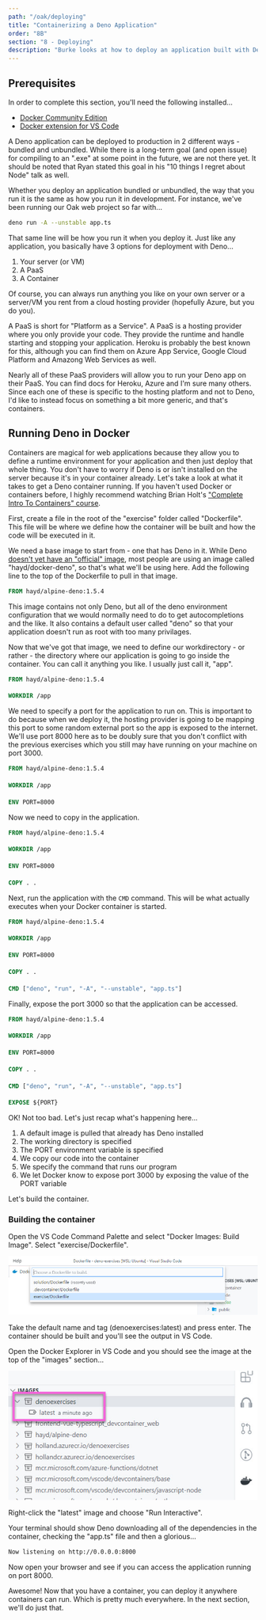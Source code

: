 ```yaml
---
path: "/oak/deploying"
title: "Containerizing a Deno Application"
order: "8B"
section: "8 - Deploying"
description: "Burke looks at how to deploy an application built with Deno"
---
```


## Prerequisites

In order to complete this section, you'll need the following installed...

- [Docker Community Edition](https://docs.docker.com/get-docker/)
- [Docker extension for VS Code](https://marketplace.visualstudio.com/items?itemName=ms-azuretools.vscode-docker&WT.mc_id=devcloud-0000-buhollan)

A Deno application can be deployed to production in 2 different ways - bundled and unbundled. While there is a long-term goal (and open issue) for compiling to an ".exe" at some point in the future, we are not there yet. It should be noted that Ryan stated this goal in his "10 things I regret about Node" talk as well.

Whether you deploy an application bundled or unbundled, the way that you run it is the same as how you run it in development. For instance, we've been running our Oak web project so far with...

```bash
deno run -A --unstable app.ts
```

That same line will be how you run it when you deploy it. Just like any application, you basically have 3 options for deployment with Deno...

1. Your server (or VM)
1. A PaaS
1. A Container

Of course, you can always run anything you like on your own server or a server/VM you rent from a cloud hosting provider (hopefully Azure, but you do you).

A PaaS is short for "Platform as a Service". A PaaS is a hosting provider where you only provide your code. They provide the runtime and handle starting and stopping your application. Heroku is probably the best known for this, although you can find them on Azure App Service, Google Cloud Platform and Amazong Web Services as well.

Nearly all of these PaaS providers will allow you to run your Deno app on their PaaS. You can find docs for Heroku, Azure and I'm sure many others. Since each one of these is specific to the hosting platform and not to Deno, I'd like to instead focus on something a bit more generic, and that's containers.

## Running Deno in Docker

Containers are magical for web applications because they allow you to define a runtime environment for your application and then just deploy that whole thing. You don't have to worry if Deno is or isn't installed on the server because it's in your container already. Let's take a look at what it takes to get a Deno container running. If you haven't used Docker or containers before, I highly recommend watching Brian Holt's ["Complete Intro To Containers" course](https://btholt.github.io/complete-intro-to-containers/intro).

First, create a file in the root of the "exercise" folder called "Dockerfile". This file will be where we define how the container will be built and how the code will be executed in it.

We need a base image to start from - one that has Deno in it. While Deno [doesn't yet have an "official" image](https://github.com/denoland/deno/issues/3356), most people are using an image called "hayd/docker-deno", so that's what we'll be using here. Add the following line to the top of the Dockerfile to pull in that image.

```dockerfile
FROM hayd/alpine-deno:1.5.4
```

This image contains not only Deno, but all of the deno environment configuration that we would normally need to do to get autocompletions and the like. It also contains a default user called "deno" so that your application doesn't run as root with too many privilages.

Now that we've got that image, we need to define our workdirectory - or rather - the directory where our application is going to go inside the container. You can call it anything you like. I usually just call it, "app".

```dockerfile
FROM hayd/alpine-deno:1.5.4

WORKDIR /app
```

We need to specify a port for the application to run on. This is important to do because when we deploy it, the hosting provider is going to be mapping this port to some random external port so the app is exposed to the internet. We'll use port 8000 here as to be doubly sure that you don't conflict with the previous exercises which you still may have running on your machine on port 3000.

```dockerfile
FROM hayd/alpine-deno:1.5.4

WORKDIR /app

ENV PORT=8000
```

Now we need to copy in the application.

```dockerfile
FROM hayd/alpine-deno:1.5.4

WORKDIR /app

ENV PORT=8000

COPY . .
```

Next, run the application with the `CMD` command. This will be what actually executes when your Docker container is started.

```dockerfile
FROM hayd/alpine-deno:1.5.4

WORKDIR /app

ENV PORT=8000

COPY . .

CMD ["deno", "run", "-A", "--unstable", "app.ts"]
```

Finally, expose the port 3000 so that the application can be accessed.

```dockerfile
FROM hayd/alpine-deno:1.5.4

WORKDIR /app

ENV PORT=8000

COPY . .

CMD ["deno", "run", "-A", "--unstable", "app.ts"]

EXPOSE ${PORT}
```

OK! Not too bad. Let's just recap what's happening here...

1. A default image is pulled that already has Deno installed
1. The working directory is specified
1. The PORT environment variable is specified
1. We copy our code into the container
1. We specify the command that runs our program
1. We let Docker know to expose port 3000 by exposing the value of the PORT variable

Let's build the container.

### Building the container

Open the VS Code Command Palette and select "Docker Images: Build Image". Select "exercise/Dockerfile".

![](../images/exercise-dockerfile.jpg)

Take the default name and tag (denoexercises:latest) and press enter. The container should be built and you'll see the output in VS Code.

Open the Docker Explorer in VS Code and you should see the image at the top of the "images" section...

![](../images/denoexercises-image.jpg)

Right-click the "latest" image and choose "Run Interactive".

Your terminal should show Deno downloading all of the dependencies in the container, checking the "app.ts" file and then a glorious...

```bash
Now listening on http://0.0.0.0:8000
```

Now open your browser and see if you can access the application running on port 8000.

Awesome! Now that you have a container, you can deploy it anywhere containers can run. Which is pretty much everywhere. In the next section, we'll do just that.
